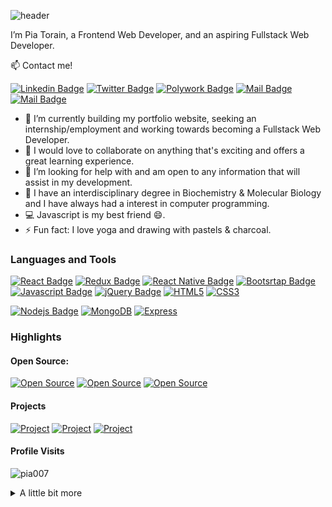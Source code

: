<!-- Header -->
![header](https://capsule-render.vercel.app/api?type=waving&height=200&section=header&text=Hi%20👋,%20I'm%20Pia!&fontColor=ffffff&fontSize=70&color=timeGradient&animation=twinkling&)

I’m Pia Torain, a Frontend Web Developer, and an aspiring Fullstack Web Developer.

<!-- Contacts -->
:mailbox: Contact me!

[![Linkedin Badge](https://img.shields.io/badge/-Pia_Torain-0e76a8?style=for-the-badge&labelColor=black&logo=linkedin&logoColor=0e76a8)](https://www.linkedin.com/in/pia-torain-dev/) [![Twitter Badge](https://img.shields.io/badge/-@FeenixRizn-1ca0f1?style=for-the-badge&labelColor=black&logo=twitter&logoColor=1ca0f1&link=https://twitter.com/FeenixRizn)](https://twitter.com/FeenixRizn) [![Polywork Badge](https://img.shields.io/badge/-@FeenixRizn-e74c3c?style=for-the-badge&labelColor=black&logo=polywork&logoColor=e74c3c)](https://www.polywork.com/feenixrizn) [![Mail Badge](https://img.shields.io/badge/-Pia_Torain-9349c1?style=for-the-badge&labelColor=black&logo=gmail&logoColor=9349c1)](mailto:piatorain@yahoo.com) [![Mail Badge](https://img.shields.io/badge/-@mindfully_pia-bc2a8d?style=for-the-badge&labelColor=black&logo=instagram&logoColor=bc2a8d)](https://instagram.com/mindfully_pia) 

- 🔭 I’m currently building my portfolio website, seeking an internship/employment and working towards becoming a Fullstack Web Developer.
- 👯 I would love to collaborate on anything that's exciting and offers a great learning experience.
- 🤔 I’m looking for help with and am open to any information that will assist in my development.
- 💬 I have an interdisciplinary degree in Biochemistry & Molecular Biology and I have always had a interest in computer programming. 
- :computer: Javascript is my best friend 😄. 
- ⚡ Fun fact: I love yoga and drawing with pastels & charcoal.
   

<!-- [![Polywork](https://img.shields.io/badge/<SUBJECT>-<STATUS>-<COLOR>.svg)](https://shields.io/) -->


<!-- Skills -->
### Languages and Tools

 [![React Badge](https://img.shields.io/badge/-React-61DBFB?style=for-the-badge&labelColor=black&logo=react&logoColor=61DBFB)](#) [![Redux Badge](https://img.shields.io/badge/-Redux-764ABC?style=for-the-badge&labelColor=black&logo=redux&logoColor=764ABC)](#) [![React Native Badge](https://img.shields.io/badge/-React_Native-000000?style=for-the-badge&labelColor=black&logo=react&logoColor=FFFFFF)](#)  [![Bootsrtap Badge](https://img.shields.io/badge/-Bootstrap-553C7B?style=for-the-badge&labelColor=black&logo=bootstrap&logoColor=553C7B)](#) <br/>[![Javascript Badge](https://img.shields.io/badge/-Javascript-F0DB4F?style=for-the-badge&labelColor=black&logo=javascript&logoColor=F0DB4F)](#) [![jQuery Badge](https://img.shields.io/badge/-jQuery-0868AC?style=for-the-badge&labelColor=black&logo=jQuery&logoColor=0868AC)](#) [![HTML5](https://img.shields.io/badge/-HTML5-E34C26?style=for-the-badge&labelColor=black&logo=HTML5&logoColor=E34C26)](#) [![CSS3](https://img.shields.io/badge/-CSS3-2965f1?style=for-the-badge&labelColor=black&logo=css3&logoColor=2965f1)](#)
  <br/>
 
 [![Nodejs Badge](https://img.shields.io/badge/-Nodejs-3C873A?style=for-the-badge&labelColor=black&logo=node.js&logoColor=3C873A)](#)
 [![MongoDB](https://img.shields.io/badge/-MongoDB-4DB333D?style=for-the-badge&labelColor=black&logo=mongodb&logoColor=4DB333D)](#)
 [![Express](https://img.shields.io/badge/-Express-FFFFFF?style=for-the-badge&labelColor=black&logo=express&logoColor=FFFFFF)](#)
 <!-- [![Mongoose](https://img.shields.io/badge/-Mongoose-880000?style=for-the-badge&labelColor=black&logo=mongoose&logoColor=880000)](#) -->
 
 

### Highlights
#### Open Source: 
  [![Open Source ](https://img.shields.io/badge/-Social_Media_App_1-53B6E0?style=for-the-badge&labelColor)](https://github.com/reskillamericans/SMA-Team-1) [![Open Source](https://img.shields.io/badge/-Social_Media_App_2-5DB040?style=for-the-badge&labelColor)](https://github.com/reskillamericans/SMA-Team-2) [![Open Source](https://img.shields.io/badge/-Social_Media_App_3-EE9062?style=for-the-badge&labelColor)](https://github.com/reskillamericans/SMA-Team-3) 
#### Projects
  [![Project](https://img.shields.io/badge/-Host_a_Healthcare_Hero-19b758?style=for-the-badge&labelColor)](https://hostahealtcarehero.netlify.app/)
  [![Project](https://img.shields.io/badge/-JavaScript_Algorithms-8e06fd?style=for-the-badge&labelColor)](https://js-algorithms.com/) [![ Project](https://img.shields.io/badge/-Jubilee-FF0000?style=for-the-badge&labelColor)](https://pia007.github.io/Jubilee/)

#### Profile Visits
<p align="left"> <img src="https://komarev.com/ghpvc/?username=pia007&label=Profile%20views&color=0e75b6&style=flat" alt="pia007" /> 
</p>
<details>
<summary>
  A little bit more
</summary>

<br >

Building accessible, efficient and aesthetically pleasing websites is very important to me. I have always been an artist and coding allows me to add another medium to my palette. This journey is just beginning and I am committed to the learning process and looking forward to ride!

<!-- Stats -->
#### Statistics

  <!--START_SECTION:waka-->

```text
From: 28 April 2022 - To: 05 May 2022

JavaScript   39 hrs 4 mins   █████████████████████▒░░░   85.11 %
CSS          4 hrs 59 mins   ██▓░░░░░░░░░░░░░░░░░░░░░░   10.87 %
JSON         41 mins         ▒░░░░░░░░░░░░░░░░░░░░░░░░   01.51 %
XML          31 mins         ▒░░░░░░░░░░░░░░░░░░░░░░░░   01.16 %
Bash         29 mins         ▒░░░░░░░░░░░░░░░░░░░░░░░░   01.08 %
Git Config   5 mins          ░░░░░░░░░░░░░░░░░░░░░░░░░   00.21 %
```

<!--END_SECTION:waka-->

#### Github Stats

<img align="left" src="https://github-readme-stats.vercel.app/api?username=pia007&&show_icons=true&locale=en&hide_border=true&count_private=true&include_all_commits=true&theme=github_dark" alt="pia007" />

<img align="left" src="https://github-readme-streak-stats.herokuapp.com/?user=pia007&&theme=github_dark&hide_border=true&background=0D1117&stroke=58A6FF&ring=58A6FF&fire=DD5E31&currStreakNum=C3D1D9&currStreakLabel=1F6FEB&sideNums=C3D1D9&dates=E4E2E2&sideLabels=1F6FEB" alt="pia007" />

<!-- [![Top Langs](https://github-readme-stats.vercel.app/api/top-langs/?username=pia007&langs_count=8)](https://github.com/pia007/github-readme-stats) -->
</p>
<br>




   





